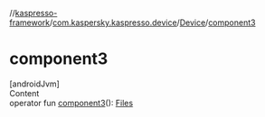 //[kaspresso-framework](../../index.md)/[com.kaspersky.kaspresso.device](../index.md)/[Device](index.md)/[component3](component3.md)



# component3  
[androidJvm]  
Content  
operator fun [component3](component3.md)(): [Files](../../com.kaspersky.kaspresso.device.files/-files/index.md)  



